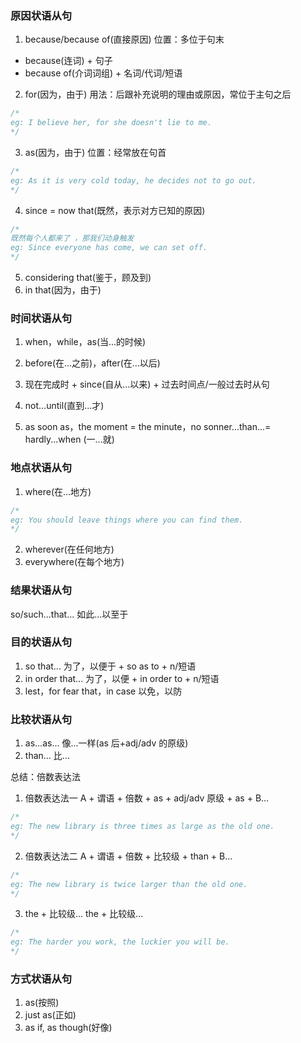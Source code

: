 ### 原因状语从句

1. because/because of(直接原因)
   位置：多位于句末

- because(连词) + 句子
- because of(介词词组) + 名词/代词/短语

2. for(因为，由于)
   用法：后跟补充说明的理由或原因，常位于主句之后

```js
/*
eg: I believe her, for she doesn't lie to me.
*/
```

3. as(因为，由于)
   位置：经常放在句首

```js
/*
eg: As it is very cold today, he decides not to go out.
*/
```

4. since = now that(既然，表示对方已知的原因)

```js
/*
既然每个人都来了 ，那我们动身触发
eg: Since everyone has come, we can set off.
*/
```

5. considering that(鉴于，顾及到)
6. in that(因为，由于)

### 时间状语从句

1. when，while，as(当...的时候)

2. before(在...之前)，after(在...以后)

3. 现在完成时 + since(自从...以来) + 过去时间点/一般过去时从句

4. not...until(直到...才)

5. as soon as，the moment = the minute，no sonner...than...= hardly...when (一...就)

### 地点状语从句

1. where(在...地方)

```js
/*
eg: You should leave things where you can find them.
*/
```

2. wherever(在任何地方)
3. everywhere(在每个地方)

### 结果状语从句

so/such...that... 如此...以至于

### 目的状语从句

1. so that... 为了，以便于 + so as to + n/短语
2. in order that... 为了，以便 + in order to + n/短语
3. lest，for fear that，in case 以免，以防

### 比较状语从句

1. as...as... 像...一样(as 后+adj/adv 的原级)
2. than... 比...

总结：倍数表达法

1. 倍数表达法一 A + 谓语 + 倍数 + as + adj/adv 原级 + as + B...

```js
/*
eg: The new library is three times as large as the old one.
*/
```

2. 倍数表达法二 A + 谓语 + 倍数 + 比较级 + than + B...

```js
/*
eg: The new library is twice larger than the old one.
*/
```

3. the + 比较级... the + 比较级...

```js
/*
eg: The harder you work, the luckier you will be.
*/
```

### 方式状语从句

1. as(按照)
2. just as(正如)
3. as if, as though(好像)
